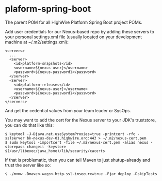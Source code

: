 # plaform-spring-boot
The parent POM for all HighWire Platform Spring Boot project POMs.

Add user credentials for our Nexus-based repo by adding these servers to your personal settings.xml file (usually located on your development machine at ~/.m2/settings.xml):

```        
<servers>
  ...
  <server>
    <id>platform-snapshots</id>
    <username>${nexus-user}</username>
    <password>${nexus-password}</password>
  </server>
  <server>
    <id>platform-releases</id>
    <username>${nexus-user}</username>
    <password>${nexus-password}</password>
  </server>
</servers>
```
And get the cedential values from your team leader or SysOps.

You may want to add the cert for the Nexus server to your JDK's truststore, you can do that like this:

```
$ keytool -J-Djava.net.useSystemProxies=true -printcert -rfc -sslserver bk-nexus-dev-01.highwire.org:443 > ~/.m2/nexus-cert.pem
$ sudo keytool -importcert -file ~/.m2/nexus-cert.pem -alias nexus -storepass changeit -keystore $(/usr/libexec/java_home)/lib/security/cacerts
```

If that is problematic, then you can tell Maven to just shutup-already and trust the server like so:

```
$ ./mvnw -Dmaven.wagon.http.ssl.insecure=true -Pjar deploy -DskipTests
```
